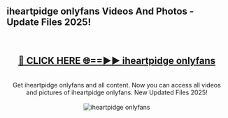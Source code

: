 <h2>iheartpidge onlyfans Videos And Photos - Update Files 2025!</h2>
<br>
<div align="center">
<h2><a href="https://linkcuts.com/hfmhzwbr" rel="nofollow">🔴 CLICK HERE 🌐==►► iheartpidge onlyfans</a></h2>
<br>
Get iheartpidge onlyfans and all content. Now you can access all videos and pictures of iheartpidge onlyfans. New Updated Files 2025!
<br>
<br>
<a href="https://linkcuts.com/hfmhzwbr" rel="nofollow" data-target="animated-image.originalLink"><img src="https://i.ibb.co.com/WyWwxjT/player-gif2.gif" alt="iheartpidge onlyfans" style="max-width: 100%; display: inline-block;" data-target="animated-image.originalImage"></a>
</div>
<br>